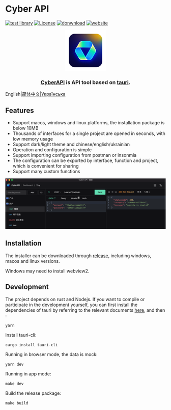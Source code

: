 # Cyber API


[![test library](https://img.shields.io/github/workflow/status/vicanso/cyberapi/test?label=test)](https://github.com/vicanso/cyberapi/actions?query=workflow%3A%22test%22)
[![License](https://img.shields.io/badge/License-Apache%202-green.svg)](https://github.com/vicanso/cyberapi)
[![donwnload](https://img.shields.io/github/downloads/vicanso/cyberapi/total?label=Downloads&logoColor=fff&logo=GitHub)](https://github.com/vicanso/cyberapi/releases)
[![website](https://img.shields.io/badge/website-cyberapi.app-purple.svg)](https://cyberapi.app)


<p align="center">
    <img src="./cyberapi.png" alt="cyberapi" width="128">
</p>

<h3 align="center">
<a href="https://github.com/vicanso/cyberapi">CyberAPI</a> is API tool based on <a href="https://github.com/tauri-apps/tauri">tauri</a>.
</h3>

English|[简体中文](./README_zh.md)|[Українська](./README_uk.md)
## Features

- Support macos, windows and linux platforms, the installation package is below 10MB
- Thousands of interfaces for a single project are opened in seconds, with low memory usage
- Support dark/light theme and chinese/english/ukrainian
- Operation and configuration is simple
- Support importing configuration from postman or insonmia
- The configuration can be exported by interface, function and project, which is convenient for sharing
- Support many custom functions


<p align="center">
    <img src="./asset/cyberapi.png" alt="cyberapi">
</p>


## Installation

The installer can be downloaded through [release](https://github.com/vicanso/cyberapi/releases), including windows, macos and linux versions.

Windows may need to install webview2.
## Development


The project depends on rust and Nodejs. If you want to compile or participate in the development yourself, you can first install the dependencies of tauri by referring to the relevant documents [here](https://tauri.app/v1/guides/getting-started/prerequisites), and then :

```shell
yarn
```

Install tauri-cli:

```shell
cargo install tauri-cli
```

Running in browser mode, the data is mock:

```shell
yarn dev
```

Running in app mode:

```shell
make dev
```

Build the release package:

```shell
make build
```



